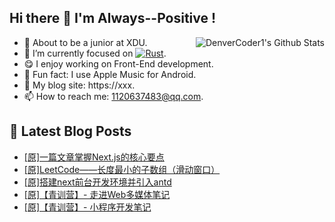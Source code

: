 ## Hi there 👋 I'm Always--Positive !
<div>
  <img alt="DenverCoder1's Github Stats" src="https://denvercoder1-github-readme-stats.vercel.app/api?username=qq1120637483&show_icons=true&count_private=true&theme=react&hide_border=true&hide_title=true&bg_color=1F222E&title_color=F85D7F&icon_color=F8D866" align= "right" />

- 🎒 About to be a junior at XDU. 
- 🔬 I’m currently focused on [![Rust](https://img.shields.io/badge/Rust-000000?logo=rust)](https://). 
- 😋 I enjoy working on Front-End development.
- 🎵 Fun fact: I use Apple Music for Android.
- 📝 My blog site: https://xxx.
- 📫 How to reach me:  1120637483@qq.com.
</div>  


## 📕 Latest Blog Posts

<!-- BLOG-POST-LIST:START -->
- [[原]一篇文章掌握Next.js的核心要点](https://blog.csdn.net/sinat_41696687/article/details/120312449)
- [[原]LeetCode——长度最小的子数组（滑动窗口）](https://blog.csdn.net/sinat_41696687/article/details/120280922)
- [[原]搭建next前台开发环境并引入antd](https://blog.csdn.net/sinat_41696687/article/details/120253217)
- [[原]【青训营】- 走进Web多媒体笔记](https://blog.csdn.net/sinat_41696687/article/details/120251196)
- [[原]【青训营】- 小程序开发笔记](https://blog.csdn.net/sinat_41696687/article/details/120250859)
<!-- BLOG-POST-LIST:END -->









